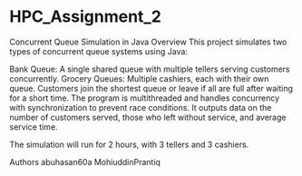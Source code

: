 # HPC_Assignment_2
Concurrent Queue Simulation in Java
Overview
This project simulates two types of concurrent queue systems using Java:

Bank Queue: A single shared queue with multiple tellers serving customers concurrently.
Grocery Queues: Multiple cashiers, each with their own queue. Customers join the shortest queue or leave if all are full after waiting for a short time.
The program is multithreaded and handles concurrency with synchronization to prevent race conditions. It outputs data on the number of customers served, those who left without service, and average service time.

The simulation will run for 2 hours, with 3 tellers and 3 cashiers.

Authors
  abuhasan60a
  MohiuddinPrantiq
